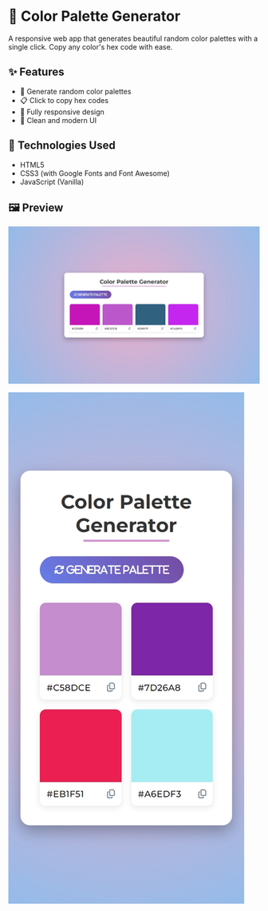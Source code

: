 # 🎨 Color Palette Generator

A responsive web app that generates beautiful random color palettes with a single click. Copy any color's hex code with ease.

## ✨ Features

- 🎲 Generate random color palettes
- 📋 Click to copy hex codes
- 📱 Fully responsive design
- 💅 Clean and modern UI

## 🚀 Technologies Used

- HTML5
- CSS3 (with Google Fonts and Font Awesome)
- JavaScript (Vanilla)

## 🖼 Preview

![Desktop preview](1.jpeg)

![Mobile preview](2.jpeg)
